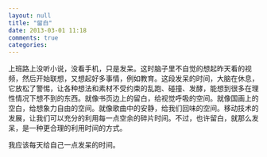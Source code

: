 ```yaml
---
layout: null
title: "留白"
date: 2013-03-01 11:18
comments: true
categories: 
---
```


上班路上没听小说，没看手机，只是发呆。这时脑子里不自觉的想起昨天看的视频，然后开始联想，又想起好多事情，例如教育。这段发呆的时间，大脑在休息，它放松了警惕，让各种想法和素材不受约束的乱跑、碰撞、发酵，能想到很多在理性情况下想不到的东西。就像书页边上的留白，给视觉呼吸的空间。就像国画上的空白，给想象力自由的空间。就像歌曲中的安静，给我们回味的空间。移动技术的发展，让我们可以充分的利用每一点空余的碎片时间。不过，也许留白，就那么发呆，是一种更合理的利用时间的方式。

我应该每天给自己一点发呆的时间。
